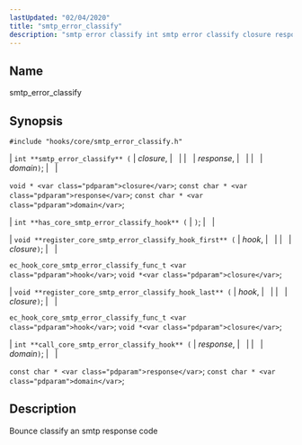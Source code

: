 ```yaml
---
lastUpdated: "02/04/2020"
title: "smtp_error_classify"
description: "smtp error classify int smtp error classify closure response domain void closure const char response const char domain int has core smtp error classify hook void register core smtp error classify hook first hook closure ec hook core smtp error classify func t hook void closure void register core smtp..."
---
```


<a name="hooks.core.smtp_error_classify"></a> 
## Name

smtp_error_classify

## Synopsis

`#include "hooks/core/smtp_error_classify.h"`

| `int **smtp_error_classify** (` | <var class="pdparam">closure</var>, |   |
|   | <var class="pdparam">response</var>, |   |
|   | <var class="pdparam">domain</var>`)`; |   |

`void * <var class="pdparam">closure</var>`;
`const char * <var class="pdparam">response</var>`;
`const char * <var class="pdparam">domain</var>`;

| `int **has_core_smtp_error_classify_hook** (` | `)`; |   |

| `void **register_core_smtp_error_classify_hook_first** (` | <var class="pdparam">hook</var>, |   |
|   | <var class="pdparam">closure</var>`)`; |   |

`ec_hook_core_smtp_error_classify_func_t <var class="pdparam">hook</var>`;
`void *<var class="pdparam">closure</var>`;

| `void **register_core_smtp_error_classify_hook_last** (` | <var class="pdparam">hook</var>, |   |
|   | <var class="pdparam">closure</var>`)`; |   |

`ec_hook_core_smtp_error_classify_func_t <var class="pdparam">hook</var>`;
`void *<var class="pdparam">closure</var>`;

| `int **call_core_smtp_error_classify_hook** (` | <var class="pdparam">response</var>, |   |
|   | <var class="pdparam">domain</var>`)`; |   |

`const char * <var class="pdparam">response</var>`;
`const char * <var class="pdparam">domain</var>`;<a name="idp37066624"></a> 
## Description

Bounce classify an smtp response code